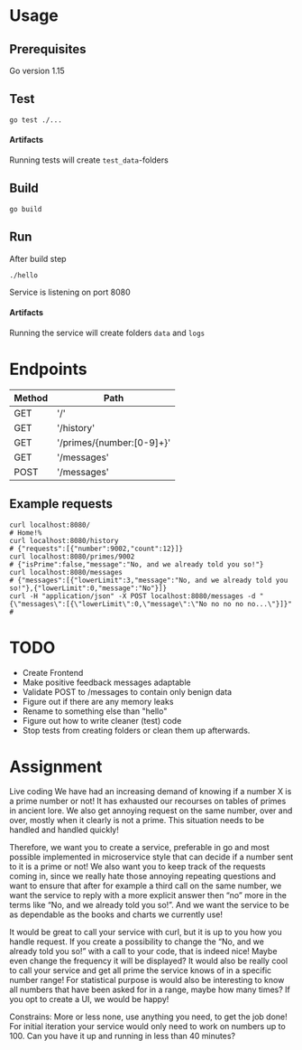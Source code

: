 # Usage
## Prerequisites
Go version 1.15 
## Test
```
go test ./...
```
#### Artifacts
Running tests will create `test_data`-folders
## Build
```
go build
```
## Run
After build step
```
./hello
```
Service is listening on port 8080
#### Artifacts
Running the service will create folders `data` and `logs`
# Endpoints
| Method | Path |
| ------ | ---- |
| GET | '/' |
| GET | '/history' |
| GET | '/primes/{number:[0-9]+}' |
| GET | '/messages' |
| POST | '/messages' |

## Example requests
```
curl localhost:8080/
# Home!% 
curl localhost:8080/history
# {"requests":[{"number":9002,"count":12}]}
curl localhost:8080/primes/9002
# {"isPrime":false,"message":"No, and we already told you so!"}
curl localhost:8080/messages
# {"messages":[{"lowerLimit":3,"message":"No, and we already told you so!"},{"lowerLimit":0,"message":"No"}]}
curl -H "application/json" -X POST localhost:8080/messages -d "{\"messages\":[{\"lowerLimit\":0,\"message\":\"No no no no no...\"}]}"
#
```

# TODO
* Create Frontend
* Make positive feedback messages adaptable
* Validate POST to /messages to contain only benign data  
* Figure out if there are any memory leaks
* Rename to something else than "hello"
* Figure out how to write cleaner (test) code
* Stop tests from creating folders or clean them up afterwards.

# Assignment
Live coding
We have had an increasing demand of knowing if a number X is a prime number or not! It has exhausted our recourses on tables of primes in ancient lore. We also get annoying request on the same number, over and over, mostly when it clearly is not a prime. This situation needs to be handled and handled quickly!

Therefore, we want you to create a service, preferable in go and most possible implemented in microservice style that can decide if a number sent to it is a prime or not! 
We also want you to keep track of the requests coming in, since we really hate those annoying repeating questions and want to ensure that after for example a third call on the same number, we want the service to reply with a more explicit answer then “no” more in the terms like “No, and we already told you so!”. And we want the service to be as dependable as the books and charts we currently use!


It would be great to call your service with curl, but it is up to you how you handle request.
If you create a possibility to change the “No, and we already told you so!” with a call to your code, that is indeed nice! Maybe even change the frequency it will be displayed?
It would also be really cool to call your service and get all prime the service knows of in a specific number range!
For statistical purpose is would also be interesting to know all numbers that have been asked for in a range, maybe how many times?
If you opt to create a UI, we would be happy!

Constrains:
More or less none, use anything you need, to get the job done!
For initial iteration your service would only need to work on numbers up to 100.
Can you have it up and running in less than 40 minutes?
